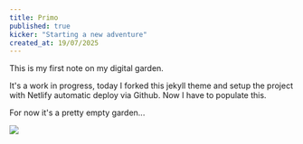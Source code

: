 ```yaml
---
title: Primo
published: true
kicker: "Starting a new adventure"
created_at: 19/07/2025
---
```



This is my first note on my digital garden. 

It's a work in progress, today I forked this jekyll theme and setup the project with Netlify automatic deploy via Github. Now I have to populate this.

For now it's a pretty empty garden...

<img src="{{ site.baseurl }}/assets/dead-garden.webp"/>
